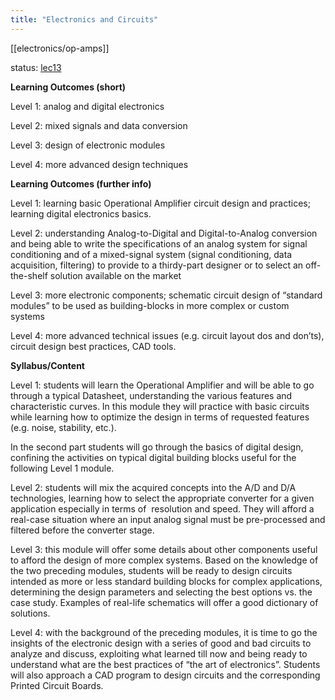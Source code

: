 ```yaml
---
title: "Electronics and Circuits"
---
```



[[electronics/op-amps]]


status: [lec13](https://www.youtube.com/watch?v=Cuow77028Ag)


**Learning Outcomes (short)**

Level 1: analog and digital electronics

Level 2: mixed signals and data conversion

Level 3: design of electronic modules

Level 4: more advanced design techniques

**Learning Outcomes (further info)**

Level 1: learning basic Operational Amplifier circuit design and practices; learning digital electronics basics.

Level 2: understanding Analog-to-Digital and Digital-to-Analog conversion and being able to write the specifications of an analog system for signal conditioning and of a mixed-signal system (signal conditioning, data acquisition, filtering) to provide to a thirdy-part designer or to select an off-the-shelf solution available on the market

Level 3: more electronic components; schematic circuit design of “standard modules” to be used as building-blocks in more complex or custom systems

Level 4: more advanced technical issues (e.g. circuit layout dos and don’ts), circuit design best practices, CAD tools.

**Syllabus/Content**

Level 1: students will learn the Operational Amplifier and will be able to go through a typical Datasheet, understanding the various features and characteristic curves. In this module they will practice with basic circuits while learning how to optimize the design in terms of requested features (e.g. noise, stability, etc.).

In the second part students will go through the basics of digital design, confining the activities on typical digital building blocks useful for the following Level 1 module.

Level 2: students will mix the acquired concepts into the A/D and D/A technologies, learning how to select the appropriate converter for a given application especially in terms of  resolution and speed. They will afford a real-case situation where an input analog signal must be pre-processed and filtered before the converter stage.

Level 3: this module will offer some details about other components useful to afford the design of more complex systems. Based on the knowledge of the two preceding modules, students will be ready to design circuits intended as more or less standard building blocks for complex applications, determining the design parameters and selecting the best options vs. the case study. Examples of real-life schematics will offer a good dictionary of solutions.

Level 4: with the background of the preceding modules, it is time to go the insights of the electronic design with a series of good and bad circuits to analyze and discuss, exploiting what learned till now and being ready to understand what are the best practices of “the art of electronics”. Students will also approach a CAD program to design circuits and the corresponding Printed Circuit Boards.





<script defer src="https://cdn.commento.io/js/commento.js"></script>
<div id="commento"></div>